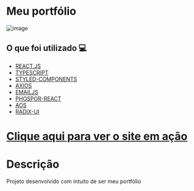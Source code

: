 <h1> Meu portfólio </h1>

![image](https://user-images.githubusercontent.com/96798145/231579872-77b05cb2-21dd-4244-a7c1-2dccb9303096.png)



<h2> O que foi utilizado 💻 </h2>

- [REACT.JS]()
- [TYPESCRIPT]()
- [STYLED-COMPONENTS]()
- [AXIOS]()
- [EMAILJS]()
- [PHOSPOR-REACT]()
- [AOS]()
- [RADIX-UI]()


<h1> <a href="https://arthur-filho.netlify.app/"> Clique aqui para ver o site em ação </a></h1>

<h1> Descrição </h1>
<p> Projeto desenvolvido com intuito de ser meu portfólio </p>
